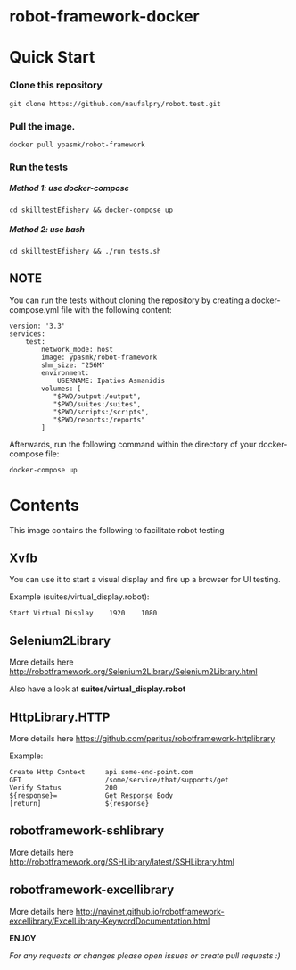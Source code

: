 # robot-framework-docker

Quick Start
===========

### Clone this repository

    git clone https://github.com/naufalpry/robot.test.git

### Pull the image.

    docker pull ypasmk/robot-framework
    
### Run the tests

##### Method 1: use docker-compose

    cd skilltestEfishery && docker-compose up
    
##### Method 2: use bash

    cd skilltestEfishery && ./run_tests.sh
    

NOTE
-----

You can run the tests without cloning the repository by 
creating a docker-compose.yml file with the following content:

    version: '3.3'
    services:
        test:
            network_mode: host
            image: ypasmk/robot-framework
            shm_size: "256M"
            environment:
                USERNAME: Ipatios Asmanidis
            volumes: [
               "$PWD/output:/output",
               "$PWD/suites:/suites",
               "$PWD/scripts:/scripts",
               "$PWD/reports:/reports"
            ]

Afterwards, run the following command within the directory of 
your docker-compose file:

    docker-compose up


Contents
========

This image contains the following to facilitate robot testing

Xvfb
----

You can use it to start a visual display and fire up a browser for UI testing.
 
Example (suites/virtual_display.robot):

    Start Virtual Display    1920    1080
    

Selenium2Library
----------------

More details here  http://robotframework.org/Selenium2Library/Selenium2Library.html

Also have a look at **suites/virtual_display.robot**

HttpLibrary.HTTP
----------------

More details here https://github.com/peritus/robotframework-httplibrary

Example:

    Create Http Context     api.some-end-point.com
    GET                     /some/service/that/supports/get
    Verify Status           200
    ${response}=            Get Response Body
    [return]                ${response}
    
robotframework-sshlibrary
-------------------------

More details here http://robotframework.org/SSHLibrary/latest/SSHLibrary.html


robotframework-excellibrary
---------------------------

More details here http://navinet.github.io/robotframework-excellibrary/ExcelLibrary-KeywordDocumentation.html




**ENJOY**


*For any requests or changes please open issues or create pull requests :)*

